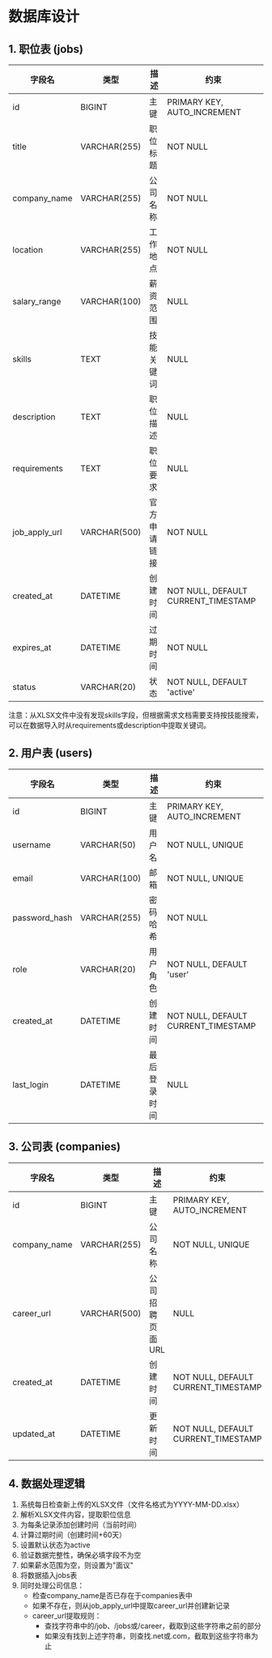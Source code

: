 # 数据库设计

## 1. 职位表 (jobs)

| 字段名 | 类型 | 描述 | 约束 |
|--------|------|------|------|
| id | BIGINT | 主键 | PRIMARY KEY, AUTO_INCREMENT |
| title | VARCHAR(255) | 职位标题 | NOT NULL |
| company_name | VARCHAR(255) | 公司名称 | NOT NULL |
| location | VARCHAR(255) | 工作地点 | NOT NULL |
| salary_range | VARCHAR(100) | 薪资范围 | NULL |
| skills | TEXT | 技能关键词 | NULL |
| description | TEXT | 职位描述 | NULL |
| requirements | TEXT | 职位要求 | NULL |
| job_apply_url | VARCHAR(500) | 官方申请链接 | NOT NULL |
| created_at | DATETIME | 创建时间 | NOT NULL, DEFAULT CURRENT_TIMESTAMP |
| expires_at | DATETIME | 过期时间 | NOT NULL |
| status | VARCHAR(20) | 状态 | NOT NULL, DEFAULT 'active' |

注意：从XLSX文件中没有发现skills字段，但根据需求文档需要支持按技能搜索，可以在数据导入时从requirements或description中提取关键词。

## 2. 用户表 (users)

| 字段名 | 类型 | 描述 | 约束 |
|--------|------|------|------|
| id | BIGINT | 主键 | PRIMARY KEY, AUTO_INCREMENT |
| username | VARCHAR(50) | 用户名 | NOT NULL, UNIQUE |
| email | VARCHAR(100) | 邮箱 | NOT NULL, UNIQUE |
| password_hash | VARCHAR(255) | 密码哈希 | NOT NULL |
| role | VARCHAR(20) | 用户角色 | NOT NULL, DEFAULT 'user' |
| created_at | DATETIME | 创建时间 | NOT NULL, DEFAULT CURRENT_TIMESTAMP |
| last_login | DATETIME | 最后登录时间 | NULL |

## 3. 公司表 (companies)

| 字段名 | 类型 | 描述 | 约束 |
|--------|------|------|------|
| id | BIGINT | 主键 | PRIMARY KEY, AUTO_INCREMENT |
| company_name | VARCHAR(255) | 公司名称 | NOT NULL, UNIQUE |
| career_url | VARCHAR(500) | 公司招聘页面URL | NULL |
| created_at | DATETIME | 创建时间 | NOT NULL, DEFAULT CURRENT_TIMESTAMP |
| updated_at | DATETIME | 更新时间 | NOT NULL, DEFAULT CURRENT_TIMESTAMP |

## 4. 数据处理逻辑

1. 系统每日检查新上传的XLSX文件（文件名格式为YYYY-MM-DD.xlsx）
2. 解析XLSX文件内容，提取职位信息
3. 为每条记录添加创建时间（当前时间）
4. 计算过期时间（创建时间+60天）
5. 设置默认状态为active
6. 验证数据完整性，确保必填字段不为空
7. 如果薪水范围为空，则设置为"面议"
8. 将数据插入jobs表
9. 同时处理公司信息：
   - 检查company_name是否已存在于companies表中
   - 如果不存在，则从job_apply_url中提取career_url并创建新记录
   - career_url提取规则：
     - 查找字符串中的/job、/jobs或/career，截取到这些字符串之前的部分
     - 如果没有找到上述字符串，则查找.net或.com，截取到这些字符串为止